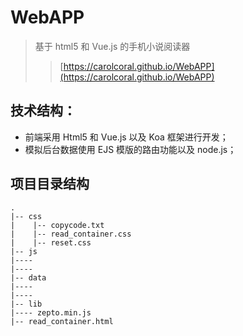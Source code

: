 # WebAPP

> 基于 html5 和 Vue.js 的手机小说阅读器 
>> [https://carolcoral.github.io/WebAPP](https://carolcoral.github.io/WebAPP)

## 技术结构：
* 前端采用 Html5 和 Vue.js 以及 Koa 框架进行开发；
* 模拟后台数据使用 EJS 模版的路由功能以及 node.js；

## 项目目录结构
```
.
|-- css
|    |-- copycode.txt
|    |-- read_container.css
|    |-- reset.css
|-- js
|----
|----
|-- data
|----
|----
|-- lib
|---- zepto.min.js
|-- read_container.html
```
